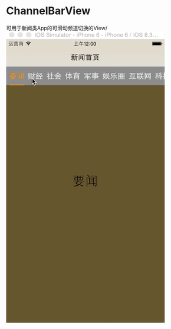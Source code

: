 # ChannelBarView
可用于新闻类App的可滑动频道切换的View/<br />
![image](https://github.com/BeNotJustCoder/ChannelBarView/blob/master/ChannelBar.gif)
